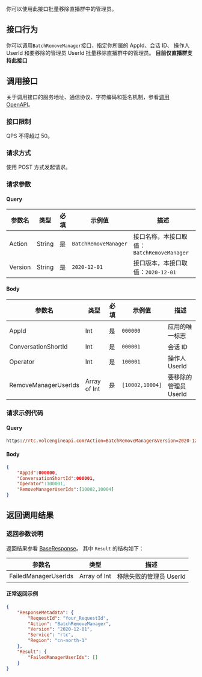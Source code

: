 你可以使用此接口批量移除直播群中的管理员。

## 接口行为

你可以调用`BatchRemoveManager`接口，指定你所属的 AppId、会话 ID、 操作人 UserId 和要移除的管理员 UserId 批量移除直播群中的管理员。
**目前仅直播群支持此接口**

 ## 调用接口

关于调用接口的服务地址、通信协议、字符编码和签名机制，参看[调用 OpenAPI](412251)。

### 接口限制

QPS 不得超过 50。

### 请求方式

使用 POST 方式发起请求。

### 请求参数

#### Query

| 参数名 | 类型 | 必填 | 示例值 | 描述 |
| --- | --- | --- | --- | --- |
| Action | String | 是 | `BatchRemoveManager` | 接口名称，本接口取值：`BatchRemoveManager` |
| Version | String | 是 | `2020-12-01`| 接口版本，本接口取值：`2020-12-01` |


#### Body

| 参数名 | 类型 | 必填 | 示例值 | 描述 |
| --- | --- | --- | --- | --- |
| AppId | Int | 是 |`000000` | 应用的唯一标志 |
| ConversationShortId | Int |是 | `000001` | 会话 ID |
| Operator | Int |是 | `100001` | 操作人 UserId |
| RemoveManagerUserIds | Array of Int | 是 | `[10002,10004]` | 要移除的管理员 UserId |


### 请求示例代码

#### Query

```Postscript
https://rtc.volcengineapi.com?Action=BatchRemoveManager&Version=2020-12-01
```

#### **Body**

```Json
{
    "AppId":000000,
    "ConversationShortId":000001,
    "Operator":100001,
    "RemoveManagerUserIds":[10002,10004]
}
```

## 返回调用结果

### 返回参数说明

返回结果参看 [BaseResponse](192711.md#baseresponse)。
其中 `Result` 的结构如下：

| 参数名 | 类型 | 描述 |
| --- | --- | --- |
| FailedManagerUserIds | Array of Int | 移除失败的管理员 UserId |


#### **正常返回示例**

```Json
{
    "ResponseMetadata": {
        "RequestId": "Your_RequestId",
        "Action": "BatchRemoveManager",
        "Version": "2020-12-01",
        "Service": "rtc",
        "Region": "cn-north-1"
    },
    "Result": {
        "FailedManagerUserIds": []
    }
}
```